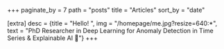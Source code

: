 +++
paginate_by = 7
path = "posts"
title = "Articles"
sort_by = "date"

[extra]
desc = {title = "Hello! ", img = "/homepage/me.jpg?resize=640:*", text = "PhD Researcher in Deep Learning for Anomaly Detection in Time Series & Explainable AI 🚀"}
+++
